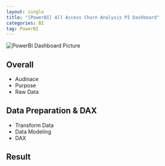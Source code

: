 ```yaml
---
layout: single
title: "[PowerBI] All Access Churn Analysis PI Dashboard"
categories: BI
tag: PowerBI
---
```


![PowerBI Dashboard Picture](https://github.com/ellyseonju/ellyseonju/assets/142702152/f9929f44-07eb-4d18-a6f1-539c3e81b481)

## Overall 
* Audinace 
* Purpose
* Raw Data 

## Data Preparation & DAX
* Transform Data
* Data Modeling
* DAX 

## Result

